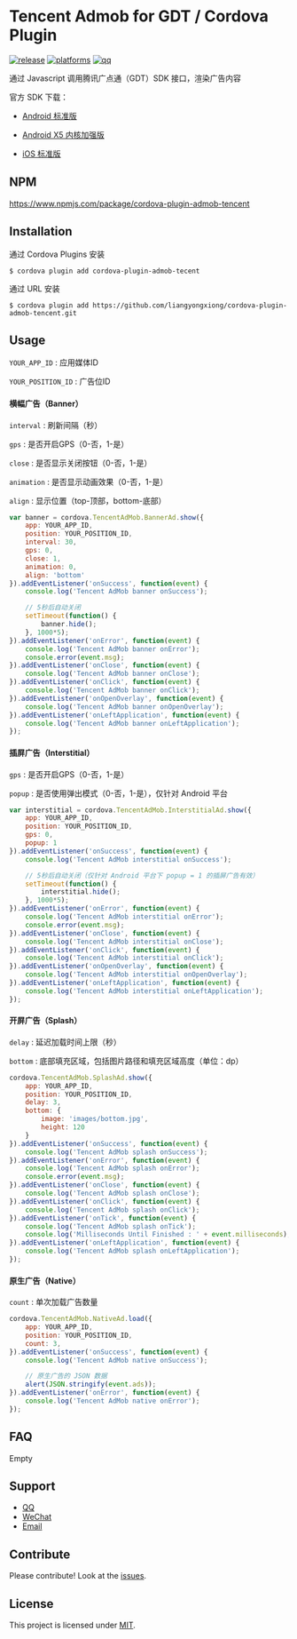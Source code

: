 # Tencent Admob for GDT / Cordova Plugin

[![release](https://img.shields.io/badge/release-1.0.11-blue.svg)](https://github.com/liangyongxiong/cordova-plugin-admob-tencent/releases)
[![platforms](https://img.shields.io/badge/platforms-iOS%20%7C%20Android-lightgrey.svg)](https://github.com/liangyongxiong/cordova-plugin-admob-tencent)
[![qq](https://img.shields.io/badge/contact-qq-blue.svg)](http://wpa.qq.com/msgrd?v=3&uin=331338391&menu=yes)

通过 Javascript 调用腾讯广点通（GDT）SDK 接口，渲染广告内容

官方 SDK 下载：

+ [Android 标准版](http://imgcache.qq.com/qzone/biz/gdt/dev/sdk/android/release/GDT_Android_SDK.zip)

+ [Android X5 内核加强版](http://imgcache.qq.com/qzone/biz/gdt/dev/sdk/android/release/GDT_TBS_Android_SDK.zip)

+ [iOS 标准版](http://imgcache.qq.com/qzone/biz/gdt/dev/sdk/ios/release/GDT_iOS_SDK.zip)

## NPM
https://www.npmjs.com/package/cordova-plugin-admob-tencent

## Installation

通过 Cordova Plugins 安装

```shell
$ cordova plugin add cordova-plugin-admob-tecent
```

通过 URL 安装

```shell
$ cordova plugin add https://github.com/liangyongxiong/cordova-plugin-admob-tencent.git
```

## Usage

`YOUR_APP_ID` : 应用媒体ID

`YOUR_POSITION_ID` : 广告位ID

#### 横幅广告（Banner）

`interval` : 刷新间隔（秒）

`gps` : 是否开启GPS（0-否，1-是）

`close` : 是否显示关闭按钮（0-否，1-是）

`animation` : 是否显示动画效果（0-否，1-是）

`align` : 显示位置（top-顶部，bottom-底部）

```javascript
var banner = cordova.TencentAdMob.BannerAd.show({
    app: YOUR_APP_ID,
    position: YOUR_POSITION_ID,
    interval: 30,
    gps: 0,
    close: 1,
    animation: 0,
    align: 'bottom'
}).addEventListener('onSuccess', function(event) {
    console.log('Tencent AdMob banner onSuccess');

    // 5秒后自动关闭
    setTimeout(function() {
        banner.hide();
    }, 1000*5);
}).addEventListener('onError', function(event) {
    console.log('Tencent AdMob banner onError');
    console.error(event.msg);
}).addEventListener('onClose', function(event) {
    console.log('Tencent AdMob banner onClose');
}).addEventListener('onClick', function(event) {
    console.log('Tencent AdMob banner onClick');
}).addEventListener('onOpenOverlay', function(event) {
    console.log('Tencent AdMob banner onOpenOverlay');
}).addEventListener('onLeftApplication', function(event) {
    console.log('Tencent AdMob banner onLeftApplication');
});
```

#### 插屏广告（Interstitial）

`gps` : 是否开启GPS（0-否，1-是）

`popup` : 是否使用弹出模式（0-否，1-是），仅针对 Android 平台

```javascript
var interstitial = cordova.TencentAdMob.InterstitialAd.show({
    app: YOUR_APP_ID,
    position: YOUR_POSITION_ID,
    gps: 0,
    popup: 1
}).addEventListener('onSuccess', function(event) {
    console.log('Tencent AdMob interstitial onSuccess');

    // 5秒后自动关闭（仅针对 Android 平台下 popup = 1 的插屏广告有效）
    setTimeout(function() {
        interstitial.hide();
    }, 1000*5);
}).addEventListener('onError', function(event) {
    console.log('Tencent AdMob interstitial onError');
    console.error(event.msg);
}).addEventListener('onClose', function(event) {
    console.log('Tencent AdMob interstitial onClose');
}).addEventListener('onClick', function(event) {
    console.log('Tencent AdMob interstitial onClick');
}).addEventListener('onOpenOverlay', function(event) {
    console.log('Tencent AdMob interstitial onOpenOverlay');
}).addEventListener('onLeftApplication', function(event) {
    console.log('Tencent AdMob interstitial onLeftApplication');
});
```

#### 开屏广告（Splash）

`delay` : 延迟加载时间上限（秒）

`bottom` : 底部填充区域，包括图片路径和填充区域高度（单位：dp）

```javascript
cordova.TencentAdMob.SplashAd.show({
    app: YOUR_APP_ID,
    position: YOUR_POSITION_ID,
    delay: 3,
    bottom: {
        image: 'images/bottom.jpg',
        height: 120
    }
}).addEventListener('onSuccess', function(event) {
    console.log('Tencent AdMob splash onSuccess');
}).addEventListener('onError', function(event) {
    console.log('Tencent AdMob splash onError');
    console.error(event.msg);
}).addEventListener('onClose', function(event) {
    console.log('Tencent AdMob splash onClose');
}).addEventListener('onClick', function(event) {
    console.log('Tencent AdMob splash onClick');
}).addEventListener('onTick', function(event) {
    console.log('Tencent AdMob splash onTick');
    console.log('Milliseconds Until Finished : ' + event.milliseconds);
}).addEventListener('onLeftApplication', function(event) {
    console.log('Tencent AdMob splash onLeftApplication');
});
```

#### 原生广告（Native）

`count` : 单次加载广告数量

```javascript
cordova.TencentAdMob.NativeAd.load({
    app: YOUR_APP_ID,
    position: YOUR_POSITION_ID,
    count: 3,
}).addEventListener('onSuccess', function(event) {
    console.log('Tencent AdMob native onSuccess');

    // 原生广告的 JSON 数据
    alert(JSON.stringify(event.ads));
}).addEventListener('onError', function(event) {
    console.log('Tencent AdMob native onError');
});
```

## FAQ
Empty

## Support
+ [QQ](http://wpa.qq.com/msgrd?v=3&uin=331338391&menu=yes)
+ [WeChat](https://raw.githubusercontent.com/liangyongxiong/liangyongxiong.github.com/master/weixin.jpg)
+ [Email](mailto:331338391@qq.com)

## Contribute
Please contribute! Look at the [issues](https://github.com/liangyongxiong/cordova-plugin-admob-tencent/issues).

## License
This project is licensed under [MIT](https://github.com/liangyongxiong/cordova-plugin-admob-tencent/blob/master/LICENSE).

